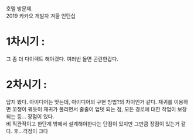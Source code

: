 호텔 방문제.  
2019 카카오 개발자 겨울 인턴십  
# 1차시기 :  
그 좀 더 다이렉트 해야겠다. 여러번 돌면 곤란한갑다.  
# 2차시기 :  
답지 봤다. 아이디어는 맞는데, 아이디어의 구현 방법?의 차이인거 같다. 재귀를 이용하면 꼬챙이 꿰듯이 재귀가 풀리면서 줄줄이 업뎃 되는 점, 모든 경로에 대한 작업이 보장 되는 등... 장점이 있다.  
비 직관적이고 한단계 밖에서 설계해야한다는 단점이 있지만 그만큼 장점이 있는거 같다. 후...걱정이 크다

